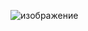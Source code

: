 
![изображение](https://user-images.githubusercontent.com/70198995/188503560-40029a61-2eff-4279-884e-db372743a683.png)
